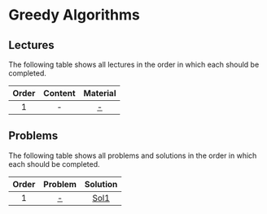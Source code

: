 # Greedy Algorithms

## Lectures

The following table shows all lectures in the order in which each should be completed.

| Order | Content | Material |
|:---:|:---:|:---:|
| 1 | - | [-]() |

## Problems

The following table shows all problems and solutions in the order in which each should be completed.

| Order | Problem | Solution |
|:---:|:---:|:---:|
| 1 | [-]() | [Sol1]() |